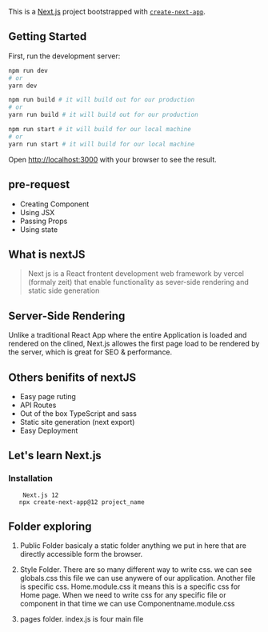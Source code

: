 This is a [Next.js](https://nextjs.org/) project bootstrapped with [`create-next-app`](https://github.com/vercel/next.js/tree/canary/packages/create-next-app).

## Getting Started

First, run the development server:

```bash
npm run dev
# or
yarn dev

npm run build # it will build out for our production
# or
yarn run build # it will build out for our production 

npm run start # it will build for our local machine
# or
yarn run start # it will build for our local machine
```

Open [http://localhost:3000](http://localhost:3000) with your browser to see the result.

<!-- Befor learning nextJS -->

## pre-request

- Creating Component
- Using JSX
- Passing Props
- Using state

## What is nextJS
> Next js is a React frontent development web framework by vercel (formaly zeit)
> that enable functionality as sever-side rendering and static side generation

## Server-Side Rendering
Unlike a traditional React App where the entire Application is loaded and rendered on the clined,
Next.js allowes the first page load to be rendered by the server, which is great for SEO & performance.


## Others benifits of nextJS
- Easy page ruting
- API Routes
- Out of the box TypeScript and sass
- Static site generation (next export)
- Easy Deployment



## Let's learn Next.js

### Installation
``` 
    Next.js 12
   npx create-next-app@12 project_name
```

## Folder exploring
1. Public Folder basicaly a static folder anything we put in here that are directly accessible form  the browser.

2. Style Folder. There are so many different way to write css. we can see globals.css this file we can use anywere of our application. Another file is specific css. Home.module.css it means this is a specific css for Home page. When we need to write css for any specific file or component in that time we can use Componentname.module.css

3. pages folder. index.js is four main file
